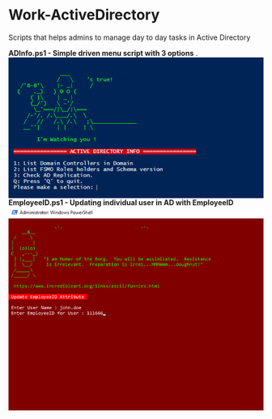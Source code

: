 # Work-ActiveDirectory
Scripts that helps admins to manage day to day tasks in Active Directory

**ADInfo.ps1 - Simple driven menu script with 3 options**
.
<img src="/images/ADInfo.png" alt="ADINFO menu driven script" style="float: left;" />
<br>
**EmployeeID.ps1 - Updating individual user in AD with EmployeeID**
<img src="/images/EmployeeID.png" alt="ADINFO menu driven script" style="float: left;" />
<br>
